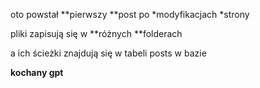oto powstał **pierwszy **post po *modyfikacjach *strony

pliki zapisują się w **różnych **folderach&nbsp;



a ich ścieżki znajdują się w tabeli posts w bazie



**kochany gpt**